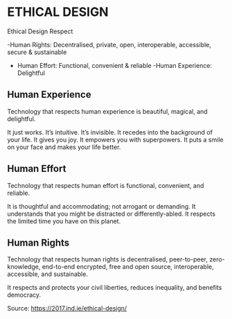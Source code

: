 # ETHICAL DESIGN
Ethical Design Respect

-Human Rights: Decentralised, private, open, interoperable, accessible, secure & sustainable
- Human Effort: Functional, convenient & reliable
-Human Experience: Delightful

## Human Experience

Technology that respects human experience is beautiful, magical, and delightful.

It just works. It’s intuitive. It’s invisible. It recedes into the background of your life. It gives you joy. It empowers you with superpowers. It puts a smile on your face and makes your life better.

## Human Effort

Technology that respects human effort is functional, convenient, and reliable.

It is thoughtful and accommodating; not arrogant or demanding. It understands that you might be distracted or differently-abled. It respects the limited time you have on this planet.


## Human Rights

Technology that respects human rights is decentralised, peer-to-peer, zero-knowledge, end-to-end encrypted, free and open source, interoperable, accessible, and sustainable.

It respects and protects your civil liberties, reduces inequality, and benefits democracy.

Source: https://2017.ind.ie/ethical-design/
